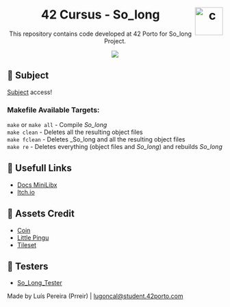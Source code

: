 <h1 align="center">42 Cursus - So_long <img src="https://imgur.com/MbpYAc0.png" alt="c" align="right" width="65" height="65"/></h1>
<p align="center">This repository contains code developed at 42 Porto for So_long Project.</p>
<p align="center"> <img src="https://imgur.com/DWuR8X8.png"/> </p>
<h2 align="left"> 📄 Subject </h2>
<a href="https://github.com/Prreir/So_long_42/blob/main/Extra/en.subject.pdf" >Subject</a> access!

### Makefile Available Targets:
`make` or `make all` - Compile _So_long_   
`make clean` - Deletes all the resulting object files  
`make fclean` - Deletes _So_long and all the resulting object files  
`make re` - Deletes everything (object files and _So_long_) and rebuilds _So_long_

<h2 align="left">🔗 Usefull Links</h2>

- [Docs MiniLibx](https://harm-smits.github.io/42docs/libs/minilibx/introduction.html)
- [Itch.io](https://itch.io/game-assets/free/tag-sprites)

<h2 align="left">📌 Assets Credit</h2>

- [Coin](https://merlym.itch.io/coin)
- [Little Pingu](https://jitsukoan.itch.io/little-pingu)
- [Tileset](https://pipoya.itch.io/pipoya-free-rpg-world-tileset-32x32-40x40-48x48)

<h2 align="left">📝 Testers</h2>

- [So_Long_Tester](https://github.com/augustobecker/so_long_tester)

Made by Luís Pereira (Prreir) | lugoncal@student.42porto.com
